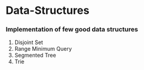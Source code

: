 # Data-Structures 
### Implementation of few good data structures
1. Disjoint Set
2. Range Minimum Query
3. Segmented Tree
4. Trie